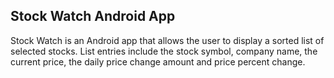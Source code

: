 ## Stock Watch Android App

Stock Watch is an Android app that allows the user to display a sorted list of selected stocks. List entries include the stock symbol, company name, the current 
price, the daily price change amount and price percent change.
